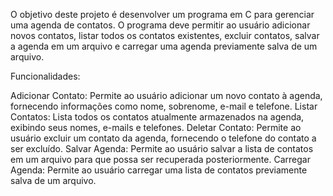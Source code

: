 O objetivo deste projeto é desenvolver um programa em C para gerenciar uma agenda de contatos.
O programa deve permitir ao usuário adicionar novos contatos, listar todos os contatos existentes, excluir contatos,
salvar a agenda em um arquivo e carregar uma agenda previamente salva de um arquivo.


Funcionalidades:

Adicionar Contato: Permite ao usuário adicionar um novo contato à agenda, fornecendo informações como nome, sobrenome, e-mail e telefone.
Listar Contatos: Lista todos os contatos atualmente armazenados na agenda, exibindo seus nomes, e-mails e telefones.
Deletar Contato: Permite ao usuário excluir um contato da agenda, fornecendo o telefone do contato a ser excluído.
Salvar Agenda: Permite ao usuário salvar a lista de contatos em um arquivo para que possa ser recuperada posteriormente.
Carregar Agenda: Permite ao usuário carregar uma lista de contatos previamente salva de um arquivo.
